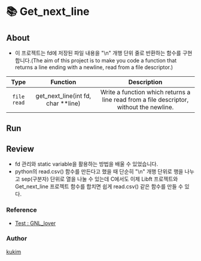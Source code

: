 # 📚 Get_next_line
## About
- 이 프로젝트는 fd에 저장된 파일 내용을 "\n" 개행 단위 줄로 반환하는 함수를 구현합니다.(The aim of this project is to make you code a function that returns a line
ending with a newline, read from a file descriptor.)

|  Type   | Function | Description |   
| :---: | :--------: | :-----------: |
| `file read` | get_next_line(int fd, char **line) | Write a function which returns a line read from a file descriptor, without the newline.  |

## Run



## Review
- fd 관리와 static variable을 활용하는 방법을 배울 수 있었습니다.
- python의 read.csv() 함수를 만든다고 했을 때 단순히 "\n" 개행 단위로 행을 나누고 sep(구분자) 단위로 열을 나눌 수 있는데 C에서도 이제 Libft 프로젝트와 Get_next_line 프로젝트 함수를 합치면 쉽게 read.csv() 같은 함수를 만들 수 있다.


### Reference
- [Test : GNL_lover](https://github.com/charMstr/GNL_lover)

### Author
[kukim](https://github.com/ku-kim)
